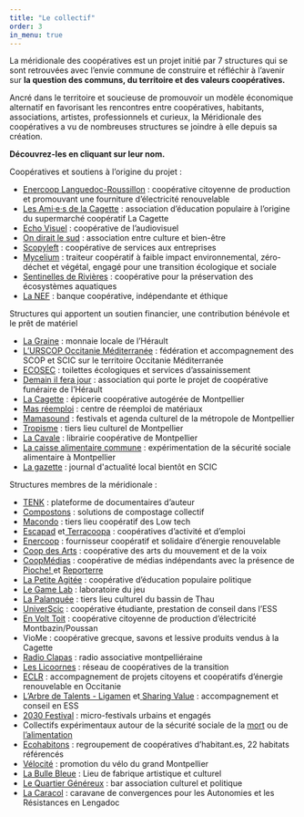 ```yaml
---
title: "Le collectif"
order: 3
in_menu: true
---
```

La méridionale des coopératives est un projet initié par 7 structures qui se sont retrouvées avec l’envie commune de construire et réfléchir à l’avenir sur **la question des communs, du territoire et des valeurs coopératives.**

Ancré dans le territoire et soucieuse de promouvoir un modèle économique alternatif en favorisant les rencontres entre coopératives, habitants, associations, artistes, professionnels et curieux, la Méridionale des coopératives a vu de nombreuses
structures se joindre à elle depuis sa création.

**Découvrez-les en cliquant sur leur nom.**

<p class="encart">Coopératives et soutiens à l’origine du projet :</p>

- [Enercoop Languedoc-Roussillon](https://www.enercoop.fr/nos-cooperatives/languedoc-roussillon) : coopérative citoyenne de production et promouvant une fourniture d’électricité renouvelable
- [Les Ami·e·s de la Cagette](https://www.lesami-esdelacagette.fr/) : association d’éducation populaire à l’origine du supermarché
coopératif La Cagette
- [Echo Visuel](https://echovisuel.fr/accueil/) : coopérative de l’audiovisuel
- [On dirait le sud](https://www.ondiraitlesud.org/) : association entre culture et bien-être
- [Scopyleft](http://scopyleft.fr/) : coopérative de services aux entreprises
- [Mycelium](https://mycetraiteur.fr/) : traiteur coopératif à faible impact environnemental, zéro-déchet et végétal, engagé pour une transition écologique et sociale 
- [Sentinelles de Rivières](https://sdr34.fr/) : coopérative pour la préservation des écosystèmes aquatiques
- [La NEF](https://www.lanef.com/) : banque coopérative, indépendante et éthique

<p class="encart">Structures qui apportent un soutien financier, une contribution bénévole et le prêt de matériel</p>

- [La Graine](https://lagraine34.org/) : monnaie locale de l’Hérault
- [L’URSCOP Occitanie Méditerranée](https://www.scopoccitanie.coop/l-association-urscop-occitanie) : fédération et accompagnement des SCOP et SCIC sur le territoire Occitanie Méditerranée
- [ECOSEC](https://www.ecosec.fr/) : toilettes écologiques et services d’assainissement
- [Demain il fera jour](https://coopfun34.wordpress.com/) : association qui porte le projet de coopérative funéraire de l’Hérault
- [La Cagette](https://lacagette-coop.fr/?PagePrincipale) : épicerie coopérative autogérée de Montpellier
- [Mas réemploi](https://mas-reemploi.fr/) : centre de réemploi de matériaux
- [Mamasound](https://www.mamasound.fr/) : festivals et agenda culturel de la métropole de Montpellier
- [Tropisme](https://www.tropisme.coop/) : tiers lieu culturel de Montpellier
- [La Cavale](https://librairielacavale.coop/) : librairie coopérative de Montpellier
- [La caisse alimentaire commune](https://securite-sociale-alimentation.org/initiative/caisse-commune-de-lalimentation-montpellier/) : expérimentation de la sécurité sociale alimentaire à Montpellier
- [La gazette](https://www.lagazettedemontpellier.fr/) : journal d'actualité local bientôt en SCIC




<p class="encart">Structures membres de la méridionale :</p>

- [TENK](https://www.tenk.fr/) : plateforme de documentaires d’auteur
- [Compostons](https://www.compostons.org/) : solutions de compostage collectif
- [Macondo](https://lowtechlab.org/fr/les-outils/annuaire/initiative-recnug5LTpudnhNfj) : tiers lieu coopératif des Low tech
- [Escapad](https://www.escapad.coop/) et[ Terracoopa](https://terracoopa.com/) : coopératives d’activité et d’emploi
- [Enercoop](https://www.enercoop.fr/) : fournisseur coopératif et solidaire d’énergie renouvelable
- [Coop des Arts](https://studiolanef.com/) : coopérative des arts du mouvement et de la voix
- [CoopMédias](https://coopmedias.org/) : coopérative de médias indépendants avec la présence de[ Pioche! ](https://piochemag.fr/)et [Reporterre](https://reporterre.net/)
- [La Petite Agitée](https://lapetiteagitee.org/les-agite-e-s/) : coopérative d’éducation populaire politique
- [Le Game Lab](https://legamelab.com/) : laboratoire du jeu
- [La Palanquée](https://www.lapalanquee.org/) : tiers lieu culturel du bassin de Thau
- [UniverScic](https://universcic.wordpress.com/presentation-cooperative/) : coopérative étudiante, prestation de conseil dans l’ESS
- [En Volt Toit](https://www.en-volt-toit.fr/?AccueiL) : coopérative citoyenne de production d’électricité Montbazin/Poussan
- VioMe : coopérative grecque, savons et lessive produits vendus à la Cagette
- [Radio Clapas](https://www.radioclapas.fr/) : radio associative montpelliéraine
- [Les Licoornes](https://leslicoornes.coop/) : réseau de coopératives de la transition
- [ECLR](https://ec-lr.org/) : accompagnement de projets citoyens et coopératifs d’énergie renouvelable en Occitanie
- [L’Arbre de Talents - Ligamen](https://www.linkedin.com/company/ligamen/about/) et[ ](https://www.sharingvalue.fr/)[Sharing Value](https://www.sharingvalue.fr/) : accompagnement et conseil en ESS
- [2030 Festival](https://2030festival.org/) : micro-festivals urbains et engagés
- Collectifs expérimentaux autour de la sécurité sociale de la [mort](https://secu-sociale-mort.alwaysdata.net/#/) ou de [l’alimentation](https://tav-montpellier.xyz/?Montpellier)
- [Ecohabitons](https://ecohabitons.org/) : regroupement de coopératives d’habitant.es, 22 habitats référencés
- [Vélocité](https://www.velocite-montpellier.fr/) : promotion du vélo du grand Montpellier
- [La Bulle Bleue](https://www.labullebleue.fr/) : Lieu de fabrique artistique et culturel
- [Le Quartier Généreux](https://quartiergenereux.fr/) : bar association culturel et politique
- [La Caracol](https://www.facebook.com/profile.php?id=100068963177309&rdid=8FcbuM7wxwtPh2Wt&share_url=https%3A%2F%2Fwww.facebook.com%2Fshare%2F1XhtDynLox%2F) : caravane de convergences pour les Autonomies et les Résistances en Lengadoc 